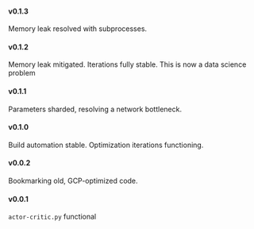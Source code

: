 
#### v0.1.3

Memory leak resolved with subprocesses. 

#### v0.1.2

Memory leak mitigated. Iterations fully stable. This is now a data science problem

#### v0.1.1

Parameters sharded, resolving a network bottleneck. 

#### v0.1.0 

Build automation stable. Optimization iterations functioning. 

#### v0.0.2

Bookmarking old, GCP-optimized code.

#### v0.0.1

`actor-critic.py` functional 

